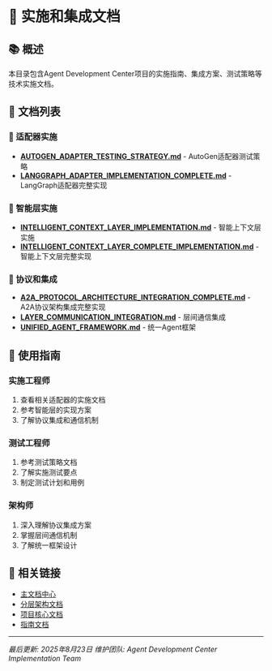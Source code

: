 # 🔧 实施和集成文档

## 📚 概述

本目录包含Agent Development Center项目的实施指南、集成方案、测试策略等技术实施文档。

## 📖 文档列表

### 🔌 适配器实施
- **[AUTOGEN_ADAPTER_TESTING_STRATEGY.md](./AUTOGEN_ADAPTER_TESTING_STRATEGY.md)** - AutoGen适配器测试策略
- **[LANGGRAPH_ADAPTER_IMPLEMENTATION_COMPLETE.md](./LANGGRAPH_ADAPTER_IMPLEMENTATION_COMPLETE.md)** - LangGraph适配器完整实现

### 🧠 智能层实施
- **[INTELLIGENT_CONTEXT_LAYER_IMPLEMENTATION.md](./INTELLIGENT_CONTEXT_LAYER_IMPLEMENTATION.md)** - 智能上下文层实施
- **[INTELLIGENT_CONTEXT_LAYER_COMPLETE_IMPLEMENTATION.md](./INTELLIGENT_CONTEXT_LAYER_COMPLETE_IMPLEMENTATION.md)** - 智能上下文层完整实现

### 🔗 协议和集成
- **[A2A_PROTOCOL_ARCHITECTURE_INTEGRATION_COMPLETE.md](./A2A_PROTOCOL_ARCHITECTURE_INTEGRATION_COMPLETE.md)** - A2A协议架构集成完整实现
- **[LAYER_COMMUNICATION_INTEGRATION.md](./LAYER_COMMUNICATION_INTEGRATION.md)** - 层间通信集成
- **[UNIFIED_AGENT_FRAMEWORK.md](./UNIFIED_AGENT_FRAMEWORK.md)** - 统一Agent框架

## 🎯 使用指南

### 实施工程师
1. 查看相关适配器的实施文档
2. 参考智能层的实现方案
3. 了解协议集成和通信机制

### 测试工程师
1. 参考测试策略文档
2. 了解实施测试要点
3. 制定测试计划和用例

### 架构师
1. 深入理解协议集成方案
2. 掌握层间通信机制
3. 了解统一框架设计

## 🔗 相关链接

- [主文档中心](../README.md)
- [分层架构文档](../layers/)
- [项目核心文档](../project/)
- [指南文档](../guides/)

---

*最后更新: 2025年8月23日*
*维护团队: Agent Development Center Implementation Team* 